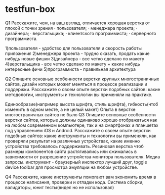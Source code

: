 # testfun-box


Q1
Расскажите, чем, на ваш взгляд, отличается хорошая верстка от плохой с точки зрения
· пользователя;
· менеджера проекта;
· дизайнера;
· верстальщика;
· клиентского программиста;
· серверного программиста.

1)пользователя - удобство для  пользователя и скорость работы приложения 
2)менеджера проекта - трудно сказать, продать какие нибудь новые фишки 
3)дизайнера -  все четко сделано по макету
4)верстальщика - все четко сделано по макету + какие нибудь интересные фичи 
5)программиста - правильная архитектура

Q2
Опишите основные особенности верстки крупных многостраничных сайтов, дизайн которых может меняться в процессе реализации и поддержки.
Расскажите о своем опыте верстки подобных сайтов: какие методологии, инструменты и технологии вы применяли на практике.

Единообразие(например высота шрифта, стиль шрифта), гибкость(чтоб изменить в одном месте, а не целый макет)
Опыта в верстке  многостраничных сайтов не было
Q3
Опишите основные особенности верстки сайтов, которые должны одинаково хорошо отображаться как на любом современном компьютере, так и на смартфонах и планшетах под управлением iOS и Android. Расскажите о своем опыте верстки подобных сайтов: какие инструменты и технологии вы применяли, как проверяли результат на различных устройствах, какие именно устройства требовалось поддерживать.
Резиновая верстка  чтоб размеры компонентов  сайта растягивались или сжимались в зависимости от  разрешение устройства монитора пользователя. Медиа запросы.
инструмент - браузерный инспектор лучший друг, toggle device toolbar для просмотра эмуляции на любом устройстве. 

Q4
Расскажите, какие инструменты помогают вам экономить время в процессе написания, проверки и отладки кода.
Система сборки, валидаторы, юнит тесты(видел но не использовал) 
